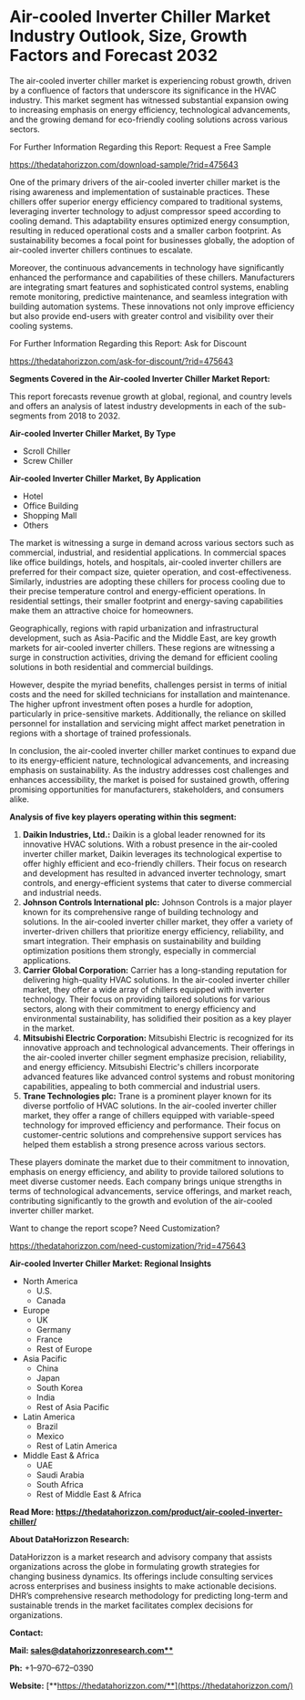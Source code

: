 ﻿#
# **Air-cooled Inverter Chiller Market Industry Outlook, Size, Growth Factors and Forecast 2032**

The air-cooled inverter chiller market is experiencing robust growth, driven by a confluence of factors that underscore its significance in the HVAC industry. This market segment has witnessed substantial expansion owing to increasing emphasis on energy efficiency, technological advancements, and the growing demand for eco-friendly cooling solutions across various sectors.

For Further Information Regarding this Report: Request a Free Sample

<https://thedatahorizzon.com/download-sample/?rid=475643>

One of the primary drivers of the air-cooled inverter chiller market is the rising awareness and implementation of sustainable practices. These chillers offer superior energy efficiency compared to traditional systems, leveraging inverter technology to adjust compressor speed according to cooling demand. This adaptability ensures optimized energy consumption, resulting in reduced operational costs and a smaller carbon footprint. As sustainability becomes a focal point for businesses globally, the adoption of air-cooled inverter chillers continues to escalate.

Moreover, the continuous advancements in technology have significantly enhanced the performance and capabilities of these chillers. Manufacturers are integrating smart features and sophisticated control systems, enabling remote monitoring, predictive maintenance, and seamless integration with building automation systems. These innovations not only improve efficiency but also provide end-users with greater control and visibility over their cooling systems.

For Further Information Regarding this Report: Ask for Discount

<https://thedatahorizzon.com/ask-for-discount/?rid=475643>



**Segments Covered in the Air-cooled Inverter Chiller Market Report:**

This report forecasts revenue growth at global, regional, and country levels and offers an analysis of latest industry developments in each of the sub-segments from 2018 to 2032.

**Air-cooled Inverter Chiller Market, By Type**

- Scroll Chiller
- Screw Chiller

**Air-cooled Inverter Chiller Market, By Application**

- Hotel
- Office Building
- Shopping Mall
- Others

The market is witnessing a surge in demand across various sectors such as commercial, industrial, and residential applications. In commercial spaces like office buildings, hotels, and hospitals, air-cooled inverter chillers are preferred for their compact size, quieter operation, and cost-effectiveness. Similarly, industries are adopting these chillers for process cooling due to their precise temperature control and energy-efficient operations. In residential settings, their smaller footprint and energy-saving capabilities make them an attractive choice for homeowners.

Geographically, regions with rapid urbanization and infrastructural development, such as Asia-Pacific and the Middle East, are key growth markets for air-cooled inverter chillers. These regions are witnessing a surge in construction activities, driving the demand for efficient cooling solutions in both residential and commercial buildings.

However, despite the myriad benefits, challenges persist in terms of initial costs and the need for skilled technicians for installation and maintenance. The higher upfront investment often poses a hurdle for adoption, particularly in price-sensitive markets. Additionally, the reliance on skilled personnel for installation and servicing might affect market penetration in regions with a shortage of trained professionals.

In conclusion, the air-cooled inverter chiller market continues to expand due to its energy-efficient nature, technological advancements, and increasing emphasis on sustainability. As the industry addresses cost challenges and enhances accessibility, the market is poised for sustained growth, offering promising opportunities for manufacturers, stakeholders, and consumers alike.

**Analysis of five key players operating within this segment:**

1. **Daikin Industries, Ltd.:** Daikin is a global leader renowned for its innovative HVAC solutions. With a robust presence in the air-cooled inverter chiller market, Daikin leverages its technological expertise to offer highly efficient and eco-friendly chillers. Their focus on research and development has resulted in advanced inverter technology, smart controls, and energy-efficient systems that cater to diverse commercial and industrial needs.
1. **Johnson Controls International plc:** Johnson Controls is a major player known for its comprehensive range of building technology and solutions. In the air-cooled inverter chiller market, they offer a variety of inverter-driven chillers that prioritize energy efficiency, reliability, and smart integration. Their emphasis on sustainability and building optimization positions them strongly, especially in commercial applications.
1. **Carrier Global Corporation:** Carrier has a long-standing reputation for delivering high-quality HVAC solutions. In the air-cooled inverter chiller market, they offer a wide array of chillers equipped with inverter technology. Their focus on providing tailored solutions for various sectors, along with their commitment to energy efficiency and environmental sustainability, has solidified their position as a key player in the market.
1. **Mitsubishi Electric Corporation:** Mitsubishi Electric is recognized for its innovative approach and technological advancements. Their offerings in the air-cooled inverter chiller segment emphasize precision, reliability, and energy efficiency. Mitsubishi Electric's chillers incorporate advanced features like advanced control systems and robust monitoring capabilities, appealing to both commercial and industrial users.
1. **Trane Technologies plc:** Trane is a prominent player known for its diverse portfolio of HVAC solutions. In the air-cooled inverter chiller market, they offer a range of chillers equipped with variable-speed technology for improved efficiency and performance. Their focus on customer-centric solutions and comprehensive support services has helped them establish a strong presence across various sectors.

These players dominate the market due to their commitment to innovation, emphasis on energy efficiency, and ability to provide tailored solutions to meet diverse customer needs. Each company brings unique strengths in terms of technological advancements, service offerings, and market reach, contributing significantly to the growth and evolution of the air-cooled inverter chiller market.

Want to change the report scope? Need Customization?

<https://thedatahorizzon.com/need-customization/?rid=475643>



**Air-cooled Inverter Chiller Market: Regional Insights**

- North America
  - U.S.
  - Canada
- Europe
  - UK
  - Germany
  - France
  - Rest of Europe
- Asia Pacific
  - China
  - Japan
  - South Korea
  - India
  - Rest of Asia Pacific
- Latin America
  - Brazil
  - Mexico
  - Rest of Latin America
- Middle East & Africa
  - UAE
  - Saudi Arabia
  - South Africa
  - Rest of Middle East & Africa

**Read More: https://thedatahorizzon.com/product/air-cooled-inverter-chiller/**

**About DataHorizzon Research:**

DataHorizzon is a market research and advisory company that assists organizations across the globe in formulating growth strategies for changing business dynamics. Its offerings include consulting services across enterprises and business insights to make actionable decisions. DHR’s comprehensive research methodology for predicting long-term and sustainable trends in the market facilitates complex decisions for organizations.

**Contact:**

**Mail: [sales@datahorizzonresearch.com**](mailto:sales@datahorizzonresearch.com)**

**Ph:** +1–970–672–0390

**Website:** [**https://thedatahorizzon.com/**](https://thedatahorizzon.com/)


